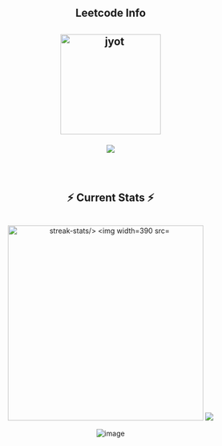 
<div align="center"> 
  
<!--   <h2>🐍 Contributions 🐍</h2>
  <img alt="snake eating my contributions" src="https://raw.githubusercontent.com/salesp07/salesp07/output/github-contribution-grid-snake.svg" />
</div> -->
<h2 align="center">Leetcode Info<h2>  
<p align="center">
  <a href="https://leetcode.com/u/Tanush_12/" target="_blank"><img align="center" src="https://assets.leetcode.com/static_assets/marketing/2024-50-lg.png"alt="jyot" height="200" width="200" /></a>
<!--   <a href="https://leetcode.com/u/user0641dj/" target="_blank"><img align="center" src="https://assets.leetcode.com/static_assets/marketing/2024-200.gif" alt="jyot" height="200" width="200" /></a> -->
<!--   <a href="https://leetcode.com/u/user0641dj/" target="_blank"><img align="center" src="https://assets.leetcode.com/static_assets/marketing/2024-100.gif" alt="jyot" height="200" width="200" /></a> -->
</p>
<p align="center">
  
  <img  align=top flex-grow=1 src="https://leetcard.jacoblin.cool/Tanush_12?theme=dark&font=Nunito&ext=heatmap" />  
</p>




<br/>
  <h2 align="center">⚡ Current Stats ⚡</h2>
<br>
<div align=center>
 <img width=390 src="https://github-readme-stats.vercel.app/api?username=Tanush008&theme=dark&hide_border=true&include_all_commits=false&count_private=false" alt="streak-stats/>
<img width=390 src="https://github-readme-streak-stats.herokuapp.com/?user=Tanush008&theme=dark&hide_border=true" alt="readme.md"/>
<img widht=325 src="https://github-readme-stats.vercel.app/api/top-langs/?username=Tanush008&theme=dark&hide_border=true&include_all_commits=false&count_private=false&layout=compact"/>
  
![image](https://github.com/user-attachments/assets/ca80c88e-d862-4415-93b5-751274b75e7b)

</div>

  <br/>

<br/><br/>
